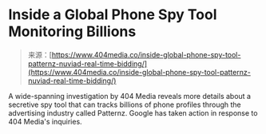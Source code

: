 <!--yml
category: 未分类
date: 2024-05-27 15:04:31
-->

# Inside a Global Phone Spy Tool Monitoring Billions

> 来源：[https://www.404media.co/inside-global-phone-spy-tool-patternz-nuviad-real-time-bidding/](https://www.404media.co/inside-global-phone-spy-tool-patternz-nuviad-real-time-bidding/)

A wide-spanning investigation by 404 Media reveals more details about a secretive spy tool that can tracks billions of phone profiles through the advertising industry called Patternz. Google has taken action in response to 404 Media's inquiries.